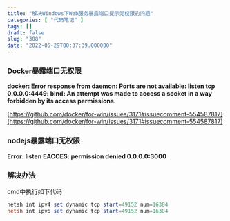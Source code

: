 ```yaml
---
title: "解决Windows下Web服务暴露端口提示无权限的问题"
categories: [ "代码笔记" ]
tags: []
draft: false
slug: "308"
date: "2022-05-29T00:37:39.000000"
---
```


### Docker暴露端口无权限

**docker: Error response from daemon: Ports are not available: listen tcp 0.0.0.0:4449: bind: An attempt was made to access a socket in a way forbidden by its access permissions.**

[https://github.com/docker/for-win/issues/3171#issuecomment-554587817](https://github.com/docker/for-win/issues/3171#issuecomment-554587817)

### nodejs暴露端口无权限

**Error: listen EACCES: permission denied 0.0.0.0:3000**


### 解决办法

cmd中执行如下代码

```powershell
netsh int ipv4 set dynamic tcp start=49152 num=16384
netsh int ipv6 set dynamic tcp start=49152 num=16384
```

<pre class="md-fences md-end-block ty-contain-cm modeLoaded md-focus" spellcheck="false" lang="bash" cid="n6" mdtype="fences"><div class="CodeMirror cm-s-inner cm-s-null-scroll CodeMirror-wrap" lang="bash"><br class="Apple-interchange-newline"/></div></pre>

